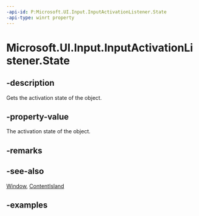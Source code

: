 ```yaml
---
-api-id: P:Microsoft.UI.Input.InputActivationListener.State
-api-type: winrt property
---
```


# Microsoft.UI.Input.InputActivationListener.State

<!--
public Microsoft.UI.Input.InputActivationState State { get; }
-->

## -description

Gets the activation state of the object.

## -property-value

The activation state of the object.

## -remarks

## -see-also

[Window](../microsoft.ui.xaml/window.md), [ContentIsland](../microsoft.ui.content/contentisland.md)

## -examples
